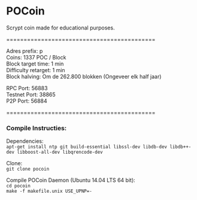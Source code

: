# POCoin

Scrypt coin made for educational purposes.
 
===========================================

Adres prefix: p  
Coins: 					1337 POC / Block  
Block target time: 		1 min  
Difficulty retarget: 	1 min  
Block halving: 			Om de 262.800 blokken (Ongeveer elk half jaar)  


RPC Port:				56883  
Testnet Port:			38865  
P2P Port:				56884  

===========================================

### Compile Instructies: 
Dependencies:  
`apt-get install ntp git build-essential libssl-dev libdb-dev libdb++-dev libboost-all-dev libqrencode-dev`

Clone:  
`git clone pocoin`

Compile POCoin Daemon (Ubuntu 14.04 LTS 64 bit):  
`cd pocoin`  
`make -f makefile.unix USE_UPNP=-`